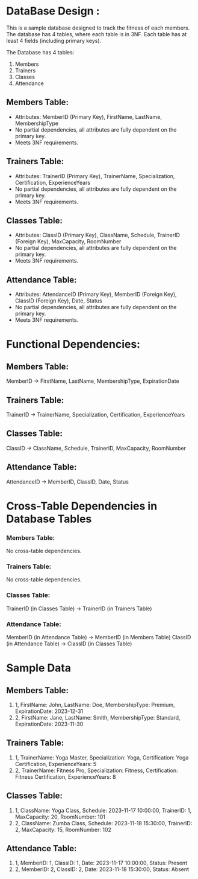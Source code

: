# DataBase Design :

  This is a sample database designed to track the fitness of each members. The database has 4 tables, where each table is in 3NF. Each table has at least 4 fields (including primary keys).

The Database has 4 tables:

  1. Members
  2. Trainers
  3. Classes
  4. Attendance

## Members Table:

- Attributes: MemberID (Primary Key), FirstName, LastName, MembershipType
- No partial dependencies, all attributes are fully dependent on the primary key.
- Meets 3NF requirements.


## Trainers Table:

- Attributes: TrainerID (Primary Key), TrainerName, Specialization, Certification, ExperienceYears
- No partial dependencies, all attributes are fully dependent on the primary key.
- Meets 3NF requirements.



## Classes Table:

- Attributes: ClassID (Primary Key), ClassName, Schedule, TrainerID (Foreign Key), MaxCapacity, RoomNumber
- No partial dependencies, all attributes are fully dependent on the primary key.
- Meets 3NF requirements.



## Attendance Table:

- Attributes: AttendanceID (Primary Key), MemberID (Foreign Key), ClassID (Foreign Key), Date, Status
- No partial dependencies, all attributes are fully dependent on the primary key.
- Meets 3NF requirements.


# Functional Dependencies:

## Members Table:
  MemberID -> FirstName, LastName, MembershipType, ExpirationDate
## Trainers Table:
  TrainerID -> TrainerName, Specialization, Certification, ExperienceYears
## Classes Table:
  ClassID -> ClassName, Schedule, TrainerID, MaxCapacity, RoomNumber
## Attendance Table:
  AttendanceID -> MemberID, ClassID, Date, Status


# Cross-Table Dependencies in Database Tables
### Members Table:
  No cross-table dependencies.
### Trainers Table:
  No cross-table dependencies.
### Classes Table:
  TrainerID (in Classes Table) -> TrainerID (in Trainers Table)
### Attendance Table:
  MemberID (in Attendance Table) -> MemberID (in Members Table)
  ClassID (in Attendance Table) -> ClassID (in Classes Table)



# Sample Data
## Members Table:
  1. 1, FirstName: John, LastName: Doe, MembershipType: Premium, ExpirationDate: 2023-12-31
  2. 2, FirstName: Jane, LastName: Smith, MembershipType: Standard, ExpirationDate: 2023-11-30
## Trainers Table:
  1. 1, TrainerName: Yoga Master, Specialization: Yoga, Certification: Yoga Certification, ExperienceYears: 5
  2. 2, TrainerName: Fitness Pro, Specialization: Fitness, Certification: Fitness Certification, ExperienceYears: 8
## Classes Table:
  1. 1, ClassName: Yoga Class, Schedule: 2023-11-17 10:00:00, TrainerID: 1, MaxCapacity: 20, RoomNumber: 101
  2. 2, ClassName: Zumba Class, Schedule: 2023-11-18 15:30:00, TrainerID: 2, MaxCapacity: 15, RoomNumber: 102
## Attendance Table:
  1. 1, MemberID: 1, ClassID: 1, Date: 2023-11-17 10:00:00, Status: Present
  2. 2, MemberID: 2, ClassID: 2, Date: 2023-11-18 15:30:00, Status: Absent


